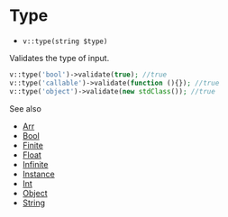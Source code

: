 # Type

- `v::type(string $type)`

Validates the type of input.

```php
v::type('bool')->validate(true); //true
v::type('callable')->validate(function (){}); //true
v::type('object')->validate(new stdClass()); //true
```

See also

  * [Arr](Arr.md)
  * [Bool](Bool.md)
  * [Finite](Finite.md)
  * [Float](Float.md)
  * [Infinite](Infinite.md)
  * [Instance](Instance.md)
  * [Int](Int.md)
  * [Object](Object.md)
  * [String](String.md)
